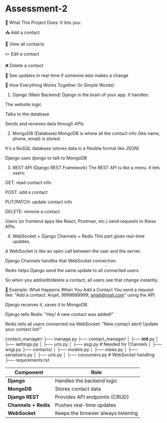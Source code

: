 # Assessment-2

🔧 What This Project Does:
It lets you:

📥 Add a contact

🧾 View all contacts

✏️ Edit a contact

❌ Delete a contact

🔄 See updates in real-time if someone else makes a change

🧱 How Everything Works Together (In Simple Words):
1. Django (Main Backend)
Django is the brain of your app. It handles:

The website logic

Talks to the database

Sends and receives data through APIs

2. MongoDB (Database)
MongoDB is where all the contact info (like name, phone, email) is stored.

It's a NoSQL database (stores data in a flexible format like JSON)

Django uses djongo to talk to MongoDB

3. REST API (Django REST Framework)
The REST API is like a menu. It lets users:

GET: read contact info

POST: add a contact

PUT/PATCH: update contact info

DELETE: remove a contact

Users (or frontend apps like React, Postman, etc.) send requests to these APIs.

4. WebSocket + Django Channels + Redis
This part gives real-time updates.

A WebSocket is like an open call between the user and the server.

Django Channels handles that WebSocket connection.

Redis helps Django send the same update to all connected users.

So when you add/edit/delete a contact, all users see that change instantly.

🔄 Example: What Happens When You Add a Contact
You send a request like:
"Add a contact: Anjali, 9999999999, anjali@mail.com"
using the API.

Django receives it, saves it to MongoDB.

Django tells Redis:
"Hey! A new contact was added!"

Redis tells all users connected via WebSocket:
"New contact alert! Update your contact list!"



contact_manager/
├── manage.py
├── contact_manager/
│   ├── __init__.py
│   ├── settings.py
│   ├── urls.py
│   ├── asgi.py       # Needed for Channels
│   ├── wsgi.py
├── contacts/
│   ├── models.py
│   ├── views.py
│   ├── serializers.py
│   ├── urls.py
│   ├── consumers.py  # WebSocket handling
├── requirements.txt




| Component            | Role                               |
| -------------------- | ---------------------------------- |
| **Django**           | Handles the backend logic          |
| **MongoDB**          | Stores contact data                |
| **Django REST**      | Provides API endpoints (CRUD)      |
| **Channels + Redis** | Pushes real-time updates           |
| **WebSocket**        | Keeps the browser always listening |

